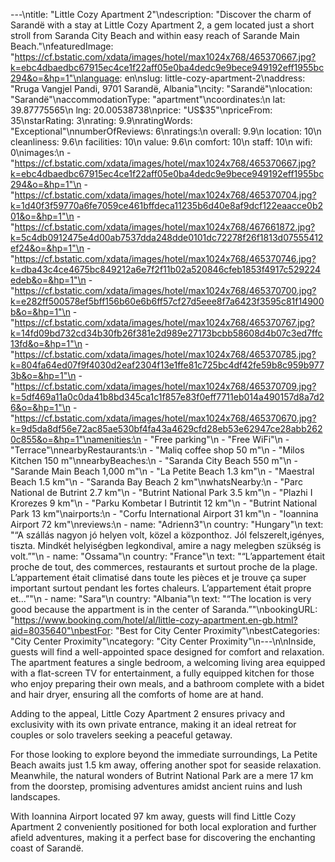 ---\ntitle: "Little Cozy Apartment 2"\ndescription: "Discover the charm of Sarandë with a stay at Little Cozy Apartment 2, a gem located just a short stroll from Saranda City Beach and within easy reach of Sarande Main Beach."\nfeaturedImage: "https://cf.bstatic.com/xdata/images/hotel/max1024x768/465370667.jpg?k=ebc4dbaedbc67915ec4ce1f22aff05e0ba4dedc9e9bece949192eff1955bc294&o=&hp=1"\nlanguage: en\nslug: little-cozy-apartment-2\naddress: "Rruga Vangjel Pandi, 9701 Sarandë, Albania"\ncity: "Sarandë"\nlocation: "Sarandë"\naccommodationType: "apartment"\ncoordinates:\n  lat: 39.87775565\n  lng: 20.00538738\nprice: "US$35"\npriceFrom: 35\nstarRating: 3\nrating: 9.9\nratingWords: "Exceptional"\nnumberOfReviews: 6\nratings:\n  overall: 9.9\n  location: 10\n  cleanliness: 9.6\n  facilities: 10\n  value: 9.6\n  comfort: 10\n  staff: 10\n  wifi: 0\nimages:\n  - "https://cf.bstatic.com/xdata/images/hotel/max1024x768/465370667.jpg?k=ebc4dbaedbc67915ec4ce1f22aff05e0ba4dedc9e9bece949192eff1955bc294&o=&hp=1"\n  - "https://cf.bstatic.com/xdata/images/hotel/max1024x768/465370704.jpg?k=1d40f3f59770a6fe7059ce461bffdeca11235b6d40e8af9dcf122eaacce0b201&o=&hp=1"\n  - "https://cf.bstatic.com/xdata/images/hotel/max1024x768/467661872.jpg?k=5c4db0912475e4d00ab7537dda248dde0101dc72278f26f1813d07555412ef24&o=&hp=1"\n  - "https://cf.bstatic.com/xdata/images/hotel/max1024x768/465370746.jpg?k=dba43c4ce4675bc849212a6e7f2f11b02a520846cfeb1853f4917c529224edeb&o=&hp=1"\n  - "https://cf.bstatic.com/xdata/images/hotel/max1024x768/465370700.jpg?k=e282ff500578ef5bff156b60e6b6ff57cf27d5eee8f7a6423f3595c81f14900b&o=&hp=1"\n  - "https://cf.bstatic.com/xdata/images/hotel/max1024x768/465370767.jpg?k=14fd09bd732cd34b30fb26f381e2d989e27173bcbb58608d4b07c3ed7ffc13fd&o=&hp=1"\n  - "https://cf.bstatic.com/xdata/images/hotel/max1024x768/465370785.jpg?k=804fa64ed07f9f4030d2eaf2304f13e1ffe81c725bc4df42fe59b8c959b9773b&o=&hp=1"\n  - "https://cf.bstatic.com/xdata/images/hotel/max1024x768/465370709.jpg?k=5df469a11a0c0da41b8bd345ca1c1f857e83f0eff7711eb014a490157d8a7d26&o=&hp=1"\n  - "https://cf.bstatic.com/xdata/images/hotel/max1024x768/465370670.jpg?k=9d5da8df56e72ac85ae530bf4fa43a4629cfd28eb53e62947ce28abb2620c855&o=&hp=1"\namenities:\n  - "Free parking"\n  - "Free WiFi"\n  - "Terrace"\nnearbyRestaurants:\n  - "Maliq coffee shop 50 m"\n  - "Milos Kitchen 150 m"\nnearbyBeaches:\n  - "Saranda City Beach 550 m"\n  - "Sarande Main Beach 1,000 m"\n  - "La Petite Beach 1.3 km"\n  - "Maestral Beach 1.5 km"\n  - "Saranda Bay Beach 2 km"\nwhatsNearby:\n  - "Parc National de Butrint 2.7 km"\n  - "Butrint National Park 3.5 km"\n  - "Plazhi I Krorezes 9 km"\n  - "Parku Kombetar I Butrintit 12 km"\n  - "Butrint National Park 13 km"\nairports:\n  - "Corfu International Airport 31 km"\n  - "Ioannina Airport 72 km"\nreviews:\n  - name: "Adrienn3"\n    country: "Hungary"\n    text: "“A szállás nagyon jó helyen volt, közel a központhoz. Jól felszerelt,igényes, tiszta. Mindkét helyiségben legkondival, amire a nagy melegben szükség is volt.”"\n  - name: "Ossama"\n    country: "France"\n    text: "“L’appartement était proche de tout, des commerces, restaurants et surtout proche de la plage. L’appartement était climatisé dans toute les pièces et je trouve ça super important surtout pendant les fortes chaleurs. L’appartement était propre et...”"\n  - name: "Sara"\n    country: "Albania"\n    text: "“The location is very good because the appartment is in the center of Saranda.”"\nbookingURL: "https://www.booking.com/hotel/al/little-cozy-apartment.en-gb.html?aid=8035640"\nbestFor: "Best for City Center Proximity"\nbestCategories: "City Center Proximity"\ncategory: "City Center Proximity"\n---\n\nInside, guests will find a well-appointed space designed for comfort and relaxation. The apartment features a single bedroom, a welcoming living area equipped with a flat-screen TV for entertainment, a fully equipped kitchen for those who enjoy preparing their own meals, and a bathroom complete with a bidet and hair dryer, ensuring all the comforts of home are at hand.

Adding to the appeal, Little Cozy Apartment 2 ensures privacy and exclusivity with its own private entrance, making it an ideal retreat for couples or solo travelers seeking a peaceful getaway. 

For those looking to explore beyond the immediate surroundings, La Petite Beach awaits just 1.5 km away, offering another spot for seaside relaxation. Meanwhile, the natural wonders of Butrint National Park are a mere 17 km from the doorstep, promising adventures amidst ancient ruins and lush landscapes. 

With Ioannina Airport located 97 km away, guests will find Little Cozy Apartment 2 conveniently positioned for both local exploration and further afield adventures, making it a perfect base for discovering the enchanting coast of Sarandë.
